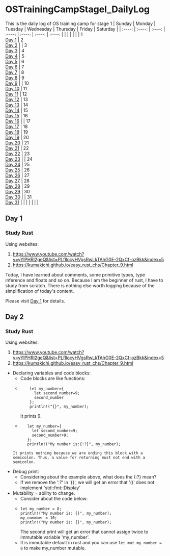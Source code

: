# OSTrainingCampStageI_DailyLog
This is the daliy log of OS training camp for stage 1
|  Sunday   | Monday  | Tuesday | Wednesday | Thursday | Friday | Saturday |
|  :----:  |  :----:   |   :----:   |  :----:  |   :----:   |  :----:   |   :----:  | 
|   |  |   |  |   | 1<br>[Day 1](#day-1) | 2<br>[Day 2](#day-2)  | 
| 3<br>[Day 3](#day-3)  | 4<br>[Day 4](#day-4) | 5<br>[Day 5](#day-5)  | 6<br>[Day 6](#day-6) | 7<br>[Day 7](#day-7)  | 8<br>[Day 8](#day-8) | 9<br>[Day 9](#day-9)  | 
| 10<br>[Day 10](#day-10)  | 11<br>[Day 11](#day-11) | 12<br>[Day 12](#day-12)  | 13<br>[Day 13](#day-13) | 14<br>[Day 14](#day-14)  | 15<br>[Day 15](#day-15) | 16<br>[Day 16](#day-16)  | 
| 17<br>[Day 17](#day-17)  | 18<br>[Day 18](#day-18) | 19<br>[Day 19](#day-19)  | 20<br>[Day 20](#day-20) | 21<br>[Day 21](#day-21)  | 22<br>[Day 22](#day-22) | 23<br>[Day 23](#day-23)  | 
| 24<br>[Day 24](#day-24)  | 25<br>[Day 25](#day-25) | 26<br>[Day 26](#day-26)  | 27<br>[Day 27](#day-27) | 28<br>[Day 28](#day-28)  | 29<br>[Day 29](#day-29) | 30<br>[Day 30](#day-30)  | 
| 31<br>[Day 31](#day-31)  |  |   |  |   |  |   | 

## Day 1
### Study Rust
Using websites:
1. https://www.youtube.com/watch?v=yYlPHRl2geQ&list=PLfllocyHVgsRwLkTAhG0E-2QxCf-ozBkk&index=5
2. https://kumakichi.github.io/easy_rust_chs/Chapter_9.html

Today, I have learned about comments, some primitive types, type inference and floats and so on. Because I am the beginner of rust, I have to study from scratch. There is nothing else worth logging because of the simplification of today's content.

Please visit [Day 1](https://github.com/unrestrainedpointer/OSTrainingCampStageI_DailyLog/blob/main/Day%201.md/) for details.

## Day 2
### Study Rust
Using websites:
1. https://www.youtube.com/watch?v=yYlPHRl2geQ&list=PLfllocyHVgsRwLkTAhG0E-2QxCf-ozBkk&index=5
2. https://kumakichi.github.io/easy_rust_chs/Chapter_9.html

- Declaring variables and code blocks:
    - Code blocks are like functions:
    - ```
          let my_number={
            let second_number=9;
            second_number
          };
          println!("{}", my_number);
      ```
      It prints 9.
     - ```
          let my_number={
            let second_number=9;
            second_number+9;
          };
          println!("My number is:{:?}", my_number);
        ```
      It prints nothing because we are ending this block with a semicolon. Thus, a value for returning must not end with a semicolon.
- Debug print:
    - Considering about the example above, what does the {:?} mean?
    - If we remove the ':?' in '{}', we will get an error that '()' does not implement 'std::fmt::Display'
- Mutability = ability to change.
    - Consider about the code below:
    - ```
      let my_number = 8;
      println!("My number is: {}", my_number);
      my_nunmber = 10;
      println!("My number is: {}", my_number);
      ```
      The second print will  get an error that cannot assign twice to immutable variable 'my_number'.
     - It is immutable default in rust and you can use `let mut my_number = 8` to make my_number mutable.
